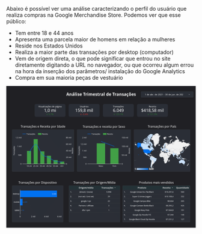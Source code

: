 Abaixo é possível ver uma análise caracterizando o perfil do usuário que realiza compras na Google Merchandise Store. Podemos ver que esse público:
- Tem entre 18 e 44 anos
- Apresenta uma parcela maior de homens em relação a mulheres
- Reside nos Estados Unidos
- Realiza a maior parte das transações por desktop (computador)
- Vem de origem direta, o que pode significar que entrou no site diretamente digitando a URL no navegador, ou que ocorreu algum errou na hora da inserção dos parâmetros/ instalação do Google Analytics 
- Compra em sua maioria peças de vestuário


![](Report/Análise_Trimestral_de_Transações-1.png)
